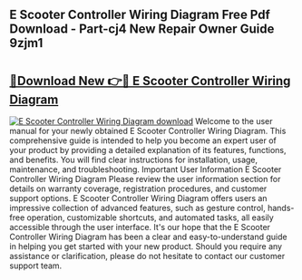## E Scooter Controller Wiring Diagram Free Pdf Download - Part-cj4 New Repair Owner Guide 9zjm1

# <h2><a href="http://dfm7oat.blite.top/?on=E+Scooter+Controller+Wiring+Diagram">🔗Download New 👉🔴 E Scooter Controller Wiring Diagram</a></h2>

[![E Scooter Controller Wiring Diagram download](https://i.imgur.com/lujVjoI.png)](http://dfm7oat.blite.top/?on=E+Scooter+Controller+Wiring+Diagram)
Welcome to the user manual for your newly obtained E Scooter Controller Wiring Diagram. This comprehensive guide is intended to help you become an expert user of your product by providing a detailed explanation of its features, functions, and benefits. You will find clear instructions for installation, usage, maintenance, and troubleshooting. Important User Information E Scooter Controller Wiring Diagram Please review the user information section for details on warranty coverage, registration procedures, and customer support options. E Scooter Controller Wiring Diagram offers users an impressive collection of advanced features, such as gesture control, hands-free operation, customizable shortcuts, and automated tasks, all easily accessible through the user interface. It's our hope that the E Scooter Controller Wiring Diagram has been a clear and easy-to-understand guide in helping you get started with your new product. Should you require any assistance or clarification, please do not hesitate to contact our customer support team.

